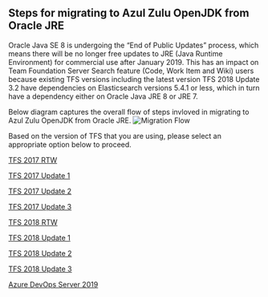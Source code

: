 ## Steps for migrating to Azul Zulu OpenJDK from Oracle JRE

Oracle Java SE 8 is undergoing the “End of Public Updates” process, which means there will be no longer free updates to JRE (Java Runtime Environment) for commercial use after January 2019. This has an impact on Team Foundation Server Search feature (Code, Work Item and Wiki) users because existing TFS versions including the latest version TFS 2018 Update 3.2 have dependencies on Elasticsearch versions 5.4.1 or less, which in turn have a dependency either on Oracle Java JRE 8 or JRE 7.

Below diagram captures the overall flow of steps invloved in migrating to Azul Zulu OpenJDK from Oracle JRE. 
![Migration Flow](https://github.com/msftazdev/Code-Search/blob/msftazdev-patch-1/Java%20Migration/flow1.png)

Based on the version of TFS that you are using, please select an appropriate option below to proceed. 

[TFS 2017 RTW](https://github.com/msftazdev/Code-Search/blob/msftazdev-patch-1/Java%20Migration/TFS_2017%20RTW.md)

[TFS 2017 Update 1](https://github.com/msftazdev/Code-Search/blob/msftazdev-patch-1/Java%20Migration/TFS_2017Update1.md)

[TFS 2017 Update 2](https://github.com/msftazdev/Code-Search/blob/msftazdev-patch-1/Java%20Migration/TFS_2017Update2.md)

[TFS 2017 Update 3](https://github.com/msftazdev/Code-Search/blob/msftazdev-patch-1/Java%20Migration/TFS_2017Update3.md)

[TFS 2018 RTW](https://github.com/msftazdev/Code-Search/blob/msftazdev-patch-1/Java%20Migration/TFS_2018RTW.md)

[TFS 2018 Update 1](https://github.com/msftazdev/Code-Search/blob/msftazdev-patch-1/Java%20Migration/TFS_2018Update1.md)

[TFS 2018 Update 2](https://github.com/msftazdev/Code-Search/blob/msftazdev-patch-1/Java%20Migration/TFS_2018Update2.md)

[TFS 2018 Update 3](https://github.com/msftazdev/Code-Search/blob/msftazdev-patch-1/Java%20Migration/TFS_2018Update3.md)

[Azure DevOps Server 2019](https://github.com/msftazdev/Code-Search/blob/msftazdev-patch-1/Java%20Migration/Azure_DevOps_Server_2019.md)

